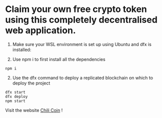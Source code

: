 # Claim your own free crypto token using this completely decentralised web application.

1. Make sure your WSL environment is set up using Ubuntu and dfx is installed:

2. Use npm i to first install all the dependencies
```
npm i

```

2. Use the dfx command to deploy a replicated blockchain on which to deploy the project
```
dfx start
dfx deploy
npm start
```

Visit the website <a href="https://osphh-syaaa-aaaal-aa3ja-cai.raw.ic0.app/">Chili Coin</a> !
